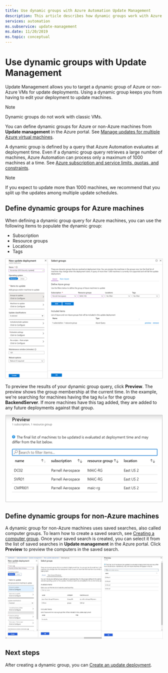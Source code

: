 ```yaml
---
title: Use dynamic groups with Azure Automation Update Management
description: This article describes how dynamic groups work with Azure Automation Update Management.
services: automation
ms.subservice: update-management
ms.date: 11/20/2019
ms.topic: conceptual
---
```


# Use dynamic groups with Update Management

Update Management allows you to target a dynamic group of Azure or non-Azure VMs for update deployments. Using a dynamic group keeps you from having to edit your deployment to update machines.

> [!NOTE]
> Dynamic groups do not work with classic VMs.

You can define dynamic groups for Azure or non-Azure machines from **Update management** in the Azure portal. See 
[Manage updates for multiple Azure virtual machines](manage-update-multi.md).

A dynamic group is defined by a query that Azure Automation evaluates at deployment time. Even if a dynamic group query retrieves a large number of machines, Azure Automation can process only a maximum of 1000 machines at a time. See [Azure subscription and service limits, quotas, and constraints](https://docs.microsoft.com/azure/azure-resource-manager/management/azure-subscription-service-limits#update-management). 

> [!NOTE]
> If you expect to update more than 1000 machines, we recommend that you split up the updates among multiple update schedules. 

## Define dynamic groups for Azure machines

When defining a dynamic group query for Azure machines, you can use the following items to populate the dynamic group:

* Subscription
* Resource groups
* Locations
* Tags

![Select groups](./media/automation-update-management/select-groups.png)

To preview the results of your dynamic group query, click **Preview**. The preview shows the group membership at the current time. In the example, we're searching for machines having the tag `Role` for the group **BackendServer**. If more machines have this tag added, they are added to any future deployments against that group.

![preview groups](./media/automation-update-management/preview-groups.png)

## Define dynamic groups for non-Azure machines

A dynamic group for non-Azure machines uses saved searches, also called computer groups. To learn how to create a saved search, see [Creating a computer group](../azure-monitor/platform/computer-groups.md#creating-a-computer-group). Once your saved search is created, you can select it from the list of saved searches in **Update management** in the Azure portal. Click **Preview** to preview the computers in the saved search.

![Select groups](./media/automation-update-management/select-groups-2.png)

## Next steps

After creating a dynamic group, you can [Create an update deployment](automation-tutorial-update-management.md).
